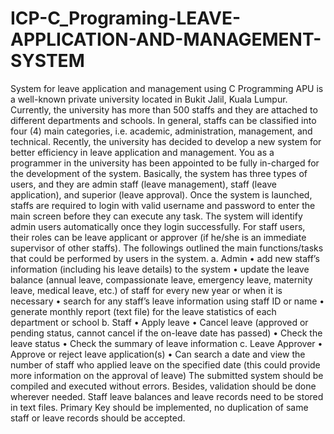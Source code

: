 # ICP-C_Programing-LEAVE-APPLICATION-AND-MANAGEMENT-SYSTEM
System for leave application and management using C Programming
APU is a well-known private university located in Bukit Jalil, Kuala Lumpur. Currently, the university has more than 500 staffs and they are attached to different departments and schools. In general, staffs can be classified into four (4) main categories, i.e.  academic, administration, management, and technical. Recently, the university has decided to develop a new system for better efficiency in leave application and management. You as a programmer in the university has been appointed to be fully in-charged for the development of the system. Basically, the system has three types of users, and they are admin staff (leave management), staff (leave application), and superior (leave approval). Once the system is launched, staffs are required to login with valid username and password to enter the main screen before they can execute any task. 
The system will identify admin users automatically once they login successfully. For staff users, their roles can be leave applicant or approver (if he/she is an immediate supervisor of other staffs). The followings outlined the main functions/tasks that could be performed by users in the system.
a.	Admin
•	add new staff’s information (including his leave details) to the system
•	update the leave balance (annual leave, compassionate leave, emergency leave, maternity leave, medical leave, etc.) of staff for every new year or when it is necessary
•	search for any staff’s leave information using staff ID or name
•	generate monthly report (text file) for the leave statistics of each department or school 
b.	Staff
•	Apply leave
•	Cancel leave (approved or pending status, cannot cancel if the on-leave date has passed)
•	Check the leave status
•	Check the summary of leave information
c.	Leave Approver
•	Approve or reject leave application(s)
•	Can search a date and view the number of staff who applied leave on the specified date (this could provide more information on the approval of leave)
The submitted system should be compiled and executed without errors. Besides, validation should be done wherever needed. Staff leave balances and leave records need to be stored in text files. Primary Key should be implemented, no duplication of same staff or leave records should be accepted.
